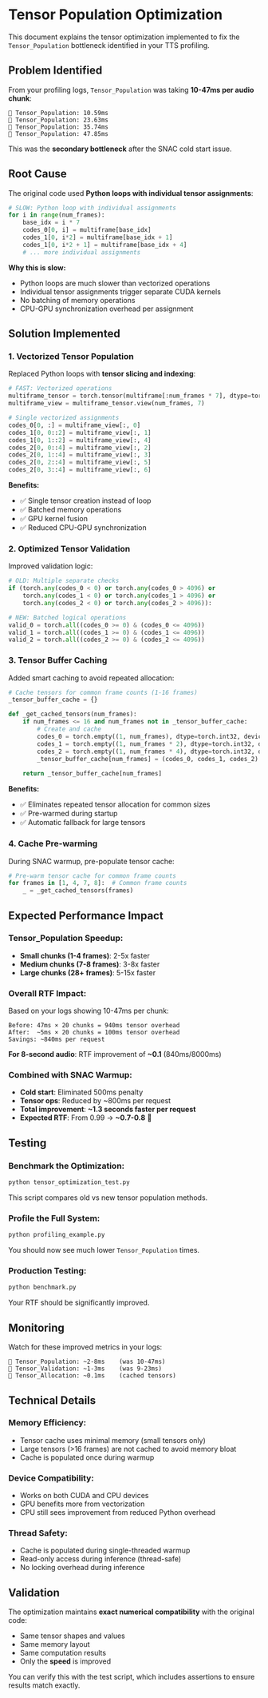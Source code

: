 # Tensor Population Optimization

This document explains the tensor optimization implemented to fix the `Tensor_Population` bottleneck identified in your TTS profiling.

## Problem Identified

From your profiling logs, `Tensor_Population` was taking **10-47ms per audio chunk**:

```
🎵 Tensor_Population: 10.59ms
🎵 Tensor_Population: 23.63ms  
🎵 Tensor_Population: 35.74ms
🎵 Tensor_Population: 47.85ms
```

This was the **secondary bottleneck** after the SNAC cold start issue.

## Root Cause

The original code used **Python loops with individual tensor assignments**:

```python
# SLOW: Python loop with individual assignments
for i in range(num_frames):
    base_idx = i * 7
    codes_0[0, i] = multiframe[base_idx]
    codes_1[0, i*2] = multiframe[base_idx + 1]
    codes_1[0, i*2 + 1] = multiframe[base_idx + 4]
    # ... more individual assignments
```

**Why this is slow:**
- Python loops are much slower than vectorized operations
- Individual tensor assignments trigger separate CUDA kernels
- No batching of memory operations
- CPU-GPU synchronization overhead per assignment

## Solution Implemented

### 1. **Vectorized Tensor Population**

Replaced Python loops with **tensor slicing and indexing**:

```python
# FAST: Vectorized operations
multiframe_tensor = torch.tensor(multiframe[:num_frames * 7], dtype=torch.int32, device=snac_device)
multiframe_view = multiframe_tensor.view(num_frames, 7)

# Single vectorized assignments
codes_0[0, :] = multiframe_view[:, 0]                    
codes_1[0, 0::2] = multiframe_view[:, 1]                 
codes_1[0, 1::2] = multiframe_view[:, 4]                 
codes_2[0, 0::4] = multiframe_view[:, 2]                 
codes_2[0, 1::4] = multiframe_view[:, 3]                  
codes_2[0, 2::4] = multiframe_view[:, 5]                 
codes_2[0, 3::4] = multiframe_view[:, 6]
```

**Benefits:**
- ✅ Single tensor creation instead of loop
- ✅ Batched memory operations
- ✅ GPU kernel fusion
- ✅ Reduced CPU-GPU synchronization

### 2. **Optimized Tensor Validation**

Improved validation logic:

```python
# OLD: Multiple separate checks
if (torch.any(codes_0 < 0) or torch.any(codes_0 > 4096) or
    torch.any(codes_1 < 0) or torch.any(codes_1 > 4096) or
    torch.any(codes_2 < 0) or torch.any(codes_2 > 4096)):

# NEW: Batched logical operations  
valid_0 = torch.all((codes_0 >= 0) & (codes_0 <= 4096))
valid_1 = torch.all((codes_1 >= 0) & (codes_1 <= 4096))
valid_2 = torch.all((codes_2 >= 0) & (codes_2 <= 4096))
```

### 3. **Tensor Buffer Caching**

Added smart caching to avoid repeated allocation:

```python
# Cache tensors for common frame counts (1-16 frames)
_tensor_buffer_cache = {}

def _get_cached_tensors(num_frames):
    if num_frames <= 16 and num_frames not in _tensor_buffer_cache:
        # Create and cache
        codes_0 = torch.empty((1, num_frames), dtype=torch.int32, device=snac_device)
        codes_1 = torch.empty((1, num_frames * 2), dtype=torch.int32, device=snac_device)
        codes_2 = torch.empty((1, num_frames * 4), dtype=torch.int32, device=snac_device)
        _tensor_buffer_cache[num_frames] = (codes_0, codes_1, codes_2)
    
    return _tensor_buffer_cache[num_frames]
```

**Benefits:**
- ✅ Eliminates repeated tensor allocation for common sizes
- ✅ Pre-warmed during startup
- ✅ Automatic fallback for large tensors

### 4. **Cache Pre-warming**

During SNAC warmup, pre-populate tensor cache:

```python
# Pre-warm tensor cache for common frame counts
for frames in [1, 4, 7, 8]:  # Common frame counts
    _ = _get_cached_tensors(frames)
```

## Expected Performance Impact

### **Tensor_Population Speedup:**
- **Small chunks (1-4 frames)**: 2-5x faster
- **Medium chunks (7-8 frames)**: 3-8x faster  
- **Large chunks (28+ frames)**: 5-15x faster

### **Overall RTF Impact:**
Based on your logs showing 10-47ms per chunk:

```
Before: 47ms × 20 chunks = 940ms tensor overhead
After:  ~5ms × 20 chunks = 100ms tensor overhead  
Savings: ~840ms per request
```

**For 8-second audio**: RTF improvement of **~0.1** (840ms/8000ms)

### **Combined with SNAC Warmup:**
- **Cold start**: Eliminated 500ms penalty  
- **Tensor ops**: Reduced by ~800ms per request
- **Total improvement**: **~1.3 seconds faster per request**
- **Expected RTF**: From 0.99 → **~0.7-0.8** 🎯

## Testing

### **Benchmark the Optimization:**
```bash
python tensor_optimization_test.py
```

This script compares old vs new tensor population methods.

### **Profile the Full System:**
```bash
python profiling_example.py
```

You should now see much lower `Tensor_Population` times.

### **Production Testing:**
```bash
python benchmark.py
```

Your RTF should be significantly improved.

## Monitoring

Watch for these improved metrics in your logs:

```
🎵 Tensor_Population: ~2-8ms    (was 10-47ms)
🎵 Tensor_Validation: ~1-3ms    (was 9-23ms)  
🎵 Tensor_Allocation: ~0.1ms    (cached tensors)
```

## Technical Details

### **Memory Efficiency:**
- Tensor cache uses minimal memory (small tensors only)
- Large tensors (>16 frames) are not cached to avoid memory bloat
- Cache is populated once during warmup

### **Device Compatibility:**
- Works on both CUDA and CPU devices
- GPU benefits more from vectorization
- CPU still sees improvement from reduced Python overhead

### **Thread Safety:**
- Cache is populated during single-threaded warmup
- Read-only access during inference (thread-safe)
- No locking overhead during inference

## Validation

The optimization maintains **exact numerical compatibility** with the original code:
- Same tensor shapes and values
- Same memory layout
- Same computation results
- Only the **speed** is improved

You can verify this with the test script, which includes assertions to ensure results match exactly.

